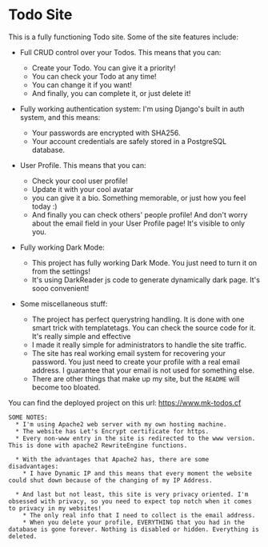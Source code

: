 # Todo Site
This is a fully functioning Todo site. Some of the site features include: 
* Full CRUD control over your Todos. This means that you can:
  * Create your Todo. You can give it a priority!
  * You can check your Todo at any time!
  * You can change it if you want!
  * And finally, you can complete it, or just delete it!

* Fully working authentication system: I'm using Django's built in auth system, and this means:
  * Your passwords are encrypted with SHA256.
  * Your account credentials are safely stored in a PostgreSQL database.
  
* User Profile. This means that you can:
  * Check your cool user profile!
  * Update it with your cool avatar
  * you can give it a bio. Something memorable, or just how you feel today :)
  * And finally you can check others' people profile! And don't worry about the email field in your User Profile page! It's visible to only you.

* Fully working Dark Mode:
  * This project has fully working Dark Mode. You just need to turn it on from the settings!
  * It's using DarkReader js code to generate dynamically dark page. It's sooo convenient!

* Some miscellaneous stuff:
  * The project has perfect querystring handling. It is done with one smart trick with templatetags. You can check the source code for it. It's really simple and         effective
  * I made it really simple for administrators to handle the site traffic.
  * The site has real working email system for recovering your password. You just need to create your profile with a real email address. I guarantee that your email       is not used for something else.
  * There are other things that make up my site, but the ```README``` will become too bloated.
  
You can find the deployed project on this url: https://www.mk-todos.cf

```
SOME NOTES:
  * I'm using Apache2 web server with my own hosting machine.
  * The website has Let's Encrypt certificate for https.
  * Every non-www entry in the site is redirected to the www version. This is done with apache2 RewriteEngine functions.
  
  * With the advantages that Apache2 has, there are some disadvantages:
    * I have Dynamic IP and this means that every moment the website could shut down because of the changing of my IP Address.
    
  * And last but not least, this site is very privacy oriented. I'm obsessed with privacy, so you need to expect top notch when it comes to privacy in my websites! 
    * The only real info that I need to collect is the email address.
    * When you delete your profile, EVERYTHING that you had in the database is gone forever. Nothing is disabled or hidden. Everything is deleted.
```
